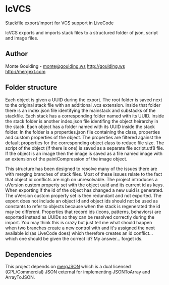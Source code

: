 lcVCS
=====

Stackfile export/import for VCS support in LiveCode

lcVCS exports and imports stack files to a structured folder of json, script and image files.

Author
------

Monte Goulding - monte@goulding.ws
http://goulding.ws
http://mergext.com

Folder structure
----------------

Each object is given a UUID during the export. The root folder is saved next to the original stack file with an additional .vcs extension. Inside that folder there is an index.json file identifying the mainstack and substacks of the stackfile. Each stack has a corresponding folder named with its UUID. Inside the stack folder is another index.json file identifing the object heirarchy in the stack. Each object has a folder named with its UUID inside the stack folder. In the folder is a properties.json file containing the class, properties and custom properties of the object. The properties are filtered against the default properties for the corresponding object class to reduce file size. The script of the object (if there is one) is saved as a separate file script.utf8 file. If the object is an image then the image is saved as a file named image with an extension of the paintCompression of the image object.

This structure has been designed to resolve many of the issues there are with merging branches of stack files. Most of these issues relate to the fact that object id conflicts are nigh on unresolvable. The project introduces a uVersion custom property set with the object uuid and its current id as keys. When exporting if the id of the object has changed a new uuid is generated. The uVersion custom property set is then redundant and not exported. The export does not include an object id and object ids should not be used as constants to refer to objects because when the stack is regenerated the id may be different. Properties that record ids (icons, patterns, behaviors) are exported instead as UUIDs so they can be resolved correctly during the import. You may think this is crazy but just tell me what should happen when two branches create a new control with and it's assigned the next available id (as LiveCode does) which therefore creates an id conflict... which one should be given the correct id? My answer... forget ids.

Dependencies
------------
This project depends on [mergJSON](https://github.com/montegoulding/mergJSON) which is a dual licensed (GPL/Commercial) JSON external for implementing JSONToArray and ArrayToJSON.
